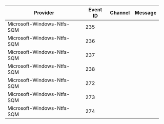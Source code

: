 Provider                    |  Event ID  |  Channel  |  Message
----------------------------|------------|-----------|---------
Microsoft-Windows-Ntfs-SQM  |  235       |           |
Microsoft-Windows-Ntfs-SQM  |  236       |           |
Microsoft-Windows-Ntfs-SQM  |  237       |           |
Microsoft-Windows-Ntfs-SQM  |  238       |           |
Microsoft-Windows-Ntfs-SQM  |  272       |           |
Microsoft-Windows-Ntfs-SQM  |  273       |           |
Microsoft-Windows-Ntfs-SQM  |  274       |           |